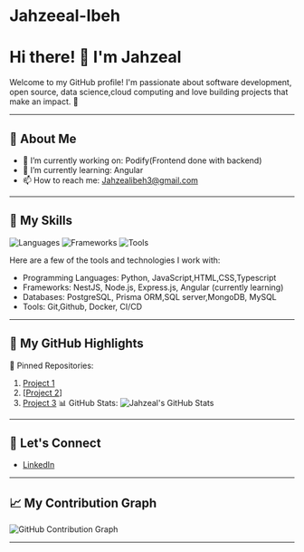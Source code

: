 # Jahzeeal-Ibeh
# Hi there! 👋 I'm Jahzeal
Welcome to my GitHub profile! I'm passionate about software development, open source, data science,cloud computing and love building projects that make an impact. 🚀

---

## 🌟 About Me
- 🔭 I’m currently working on: Podify(Frontend done with backend)
- 🌱 I’m currently learning: Angular
- 📫 How to reach me: Jahzealibeh3@gmail.com

---

## 🚀 My Skills
![Languages](https://img.shields.io/badge/Languages-Your%20Skills-green)
![Frameworks](https://img.shields.io/badge/Frameworks-Your%20Frameworks-blue)
![Tools](https://img.shields.io/badge/Tools-Your%20Tools-yellow)

Here are a few of the tools and technologies I work with:
- Programming Languages: Python, JavaScript,HTML,CSS,Typescript 
- Frameworks:  NestJS, Node.js, Express.js, Angular (currently learning)
- Databases: PostgreSQL, Prisma ORM,SQL server,MongoDB, MySQL
- Tools: Git,Github, Docker, CI/CD

---

## 🌟 My GitHub Highlights
📌 Pinned Repositories:
1. [Project 1](https://github.com/Jahzeal/Podify)
2. [[Project 2](https://github.com/Jahzeal/Tokyo-Tide)]
3. [Project 3](https://github.com/Jahzeal/Task-Manager)
📊 GitHub Stats:
![Jahzeal's GitHub Stats](https://github-readme-stats.vercel.app/api?username=Jahzeal&show_icons=true&count_private=true&theme=radical)

---

## 🤝 Let's Connect
- [LinkedIn](https://www.linkedin.com/in/jahzeal-ibeh-4021a6301/)
---

## 📈 My Contribution Graph
![GitHub Contribution Graph](https://activity-graph.herokuapp.com/graph?username=Jahzeal&theme=github)

---
